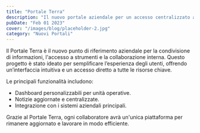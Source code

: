 ```yaml
---
title: "Portale Terra"
description: "Il nuovo portale aziendale per un accesso centralizzato a informazioni e strumenti, progettato per migliorare la collaborazione interna."
pubDate: "Feb 01 2023"
cover: "/images/blog/placeholder-2.jpg"
category: "Nuovi Portali"
---
```


Il Portale Terra è il nuovo punto di riferimento aziendale per la condivisione di informazioni, l'accesso a strumenti e la collaborazione interna. Questo progetto è stato ideato per semplificare l’esperienza degli utenti, offrendo un’interfaccia intuitiva e un accesso diretto a tutte le risorse chiave.

Le principali funzionalità includono:
- Dashboard personalizzabili per unità operative.
- Notizie aggiornate e centralizzate.
- Integrazione con i sistemi aziendali principali.

Grazie al Portale Terra, ogni collaboratore avrà un'unica piattaforma per rimanere aggiornato e lavorare in modo efficiente.
